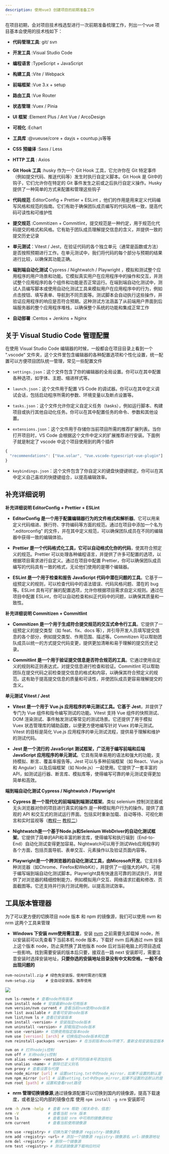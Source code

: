 ```yaml
---
description: 使用vue3 创建项目的前期准备工作
---
```


在项目初期，会对项目技术栈选型进行一次前期准备梳理工作，列出一个vue 项目基本会使用的技术栈如下：

* **代码管理工具**: git/ svn

* **开发工具** :Visual Studio Code

* **编程语言** :TypeScript  + JavaScript
  
* **构建工具** :Vite / Webpack
  
* **前端框架** :Vue 3.x + setup
  
* **路由工具** :Vue Router 
  
* **状态管理** :Vuex  / Pinia
  
* **UI 框架** :Element Plus / Ant Vue / ArcoDesign 
  
* **可视化** :Echart
  
* **工具库** :@vueuse/core + dayjs + countup.js等等
  
* **CSS 预编译** :Sass / Less
  
* **HTTP 工具** : Axios
  
* **Git Hook 工具** :husky 作为一个 Git Hook 工具，它允许你在 Git 特定事件（例如提交代码、推送代码等）发生时执行自定义脚本。Git Hook 是 Git中的钩子，它们允许你在特定的 Git 事件发生之前或之后执行自定义操作。Husky 提供了一种简单的方式来配置和管理这些钩子
  
* **代码规范** :EditorConfig + Prettier + ESLint ，他们的作用是用来定义代码编写风格和规范的指南。它们有助于确保团队成员编写的代码风格一致，提高代码可读性和可维护性
  
* **提交规范** :Commitizen + Commitlint，提交规范是一种约定，用于规范化代码提交的格式和风格。它有助于团队成员理解提交信息的含义，并提供一致的提交历史记录

* **单元测试**：Vitest / Jest，在验证代码的各个独立单元（通常是函数或方法）是否按照预期进行工作。在单元测试中，我们将代码的每个部分与预期的结果进行比较，以确保其功能正确。

* **端到端自动化测试**  Cypress / Nightwatch / Playwright ，模拟和测试整个应用程序的用户场景和功能。它模拟真实用户在应用程序中的操作和交互，并测试整个应用程序的各个组件和功能是否正常运行。在端到端自动化测试中，测试人员编写脚本或使用自动化测试工具来模拟用户在应用程序中的行为，例如点击按钮、填写表单、导航到不同页面等。测试脚本会自动执行这些操作，并验证应用程序的响应是否符合预期。这种测试方法涵盖了从前端用户界面到后端服务器的整个应用程序堆栈，以确保整个系统的功能和集成正常工作
  
* **自动部署** :Centos + Jenkins + Nginx


## 关于 Visual Studio Code 管理配置

在使用  Visual Studio Code 编辑器的时候，一般都会在项目目录上看到一个 ".vscode" 文件夹，这个文件里包含编辑器的各种配置选项和个性化设置，统一配置可以方便项目团队统一管理，常见一些配置文件

* `settings.json`：这个文件包含了你的编辑器的全局设置。你可以在其中配置各种选项，如字体、主题、缩进样式等。

* `launch.json`：这个文件用于配置 VS Code 的调试器。你可以在其中定义调试会话，包括启动程序所需的参数、环境变量以及断点设置等。

* `tasks.json`：这个文件允许你定义自定义任务（tasks），例如运行脚本、构建项目或执行其他自动化任务。你可以在其中配置任务的命令、参数和其他设置。

* `extensions.json`：这个文件用于存储你当前项目所需的推荐扩展列表。当你打开项目时，VS Code 会根据这个文件中定义的扩展推荐进行安装。下面例子就是制定了 vscode 中这个项目使用到的两个插件

~~~js
{
  "recommendations": ["Vue.volar", "Vue.vscode-typescript-vue-plugin"]
}
~~~

* `keybindings.json`：这个文件包含了你自定义的键盘快捷键绑定。你可以在其中定义自己喜欢的快捷键组合，以提高编辑效率。



## 补充详细说明


**补充详细说明  EditorConfig + Prettier + ESLint**

* **EditorConfig 是一个用于配置编辑器行为的文件格式和解析器**。它可以用来定义代码缩进、换行符、字符编码等方面的规范。通过在项目中添加一个名为 ".editorconfig" 的文件，并在其中定义规范，可以确保团队成员在不同的编辑器中获得一致的编辑体验。

* **Prettier 是一个代码格式化工具，它可以自动格式化你的代码**，使其符合预定义的规范。Prettier 可以处理各种编程语言，并提供了许多可配置的选项，以根据项目需求进行自定义。通过在项目中配置 Prettier，你可以确保团队成员编写的代码具有一致的格式，无论他们使用的是哪个编辑器。

* **ESLint 是一个用于检查和报告 JavaScript 代码中潜在问题的工具**。它基于一组预定义的规则，可以检查代码中的语法错误、代码风格问题、潜在的 bug 等。ESLint 具有可扩展的配置选项，允许你根据项目需求自定义规则。通过在项目中配置 ESLint，你可以自动检查和纠正代码中的问题，以确保其质量和一致性。

**补充详细说明  Commitizen + Commitlint**

* **Commitizen 是一个用于生成符合提交规范的交互式命令行工具**。它提供了一组预定义的提交类型（如 feat、fix、docs 等），并引导开发人员填写提交信息的各个部分，例如提交类型、作用范围、描述等。Commitizen 可以帮助团队成员以统一的方式提交代码变更，提供更加清晰和易于理解的提交历史记录。

* **Commitlint 是一个用于验证提交信息是否符合规范的工具**。它通过使用自定义的规则和正则表达式，对提交信息进行检查和验证。Commitlint 可以帮助团队在提交代码之前检查提交信息的格式和内容，以确保其符合预定义的规范。这有助于提高提交信息的质量和可读性，并使团队成员更容易理解提交的含义。

**单元测试 Vitest / Jest**

* **Vitest 是一个用于 Vue.js 应用程序的单元测试工具。它基于 Jest**，并提供了专门为 Vue 组件和指令编写测试的功能。Vitest 支持 Vue 组件的快照测试、DOM 渲染测试、事件触发测试等常见的测试场景。它还提供了用于模拟 Vuex 状态管理库的辅助函数，以便更方便地编写针对 Vuex 的单元测试。Vitest 的目标是简化 Vue.js 应用程序的单元测试流程，提供易于理解和维护的测试代码。

* **Jest 是一个流行的 JavaScript 测试框架，广泛用于编写前端和后端 JavaScript 应用程序的单元测试**。它具有简单易用的语法和强大的功能，支持模拟、断言、覆盖率报告等。Jest 可以与多种前端框架（如 React、Vue.js 和 Angular）以及后端框架（如 Node.js）一起使用。它提供了一套丰富的 API，如测试运行器、断言库、模拟库等，使得编写可靠的单元测试变得更加简单和高效。

**端到端自动化测试 Cypress / Nightwatch / Playwright** 

* **Cypress 是一个现代化的前端端到端测试框架**。类似 selenium 控制浏览器或无头浏览器对你的项目进行真实的操作.是一种模拟用户行为的操作。提供了直观的 API 和交互式的测试运行界面。包括实时重新加载、自动等待、可视化断言和实时监视等（[教程一](https://www.bilibili.com/video/BV14r4y1774N?p=3&vd_source=1e4d2f8cd0a4f142adfbc4bf47b6c113) [教程二](https://blog.csdn.net/dawei_yang000000/category_10594492.html)）

* **Nightwatch是一个基于Node.js和Selenium WebDriver的自动化测试框架**。它提供了简单的API和丰富的断言库，使得编写和执行端到（End-to-End）自动化测试变得更加容易。Nightwatch可以用于测试Web应用程序的各个方面，包括页面导航、表单交互、元素操作以及验证页面内容等。

* **Playwright是一个跨浏览器的自动化测试工具，由Microsoft开发**。它支持多种浏览器（如Chrome、Firefox和WebKit），并提供了一组强大的API，可用于编写端到端自动化测试脚本。Playwright具有快速且可靠的测试执行，并提供了对浏览器的精细控制能力，例如模拟用户交互、网络请求拦截和修改、页面截图等。它还支持并行执行测试用例，以提高测试效率。



## 工具版本管理器

为了可以更方便的切换项目 node 版本 和 npm 的镜像源，我们可以使用 nvm 和 nrm 这两个工具来管理

* **Windows 下安装 nvm使用需注意**，安装 [nvm](https://github.com/coreybutler/nvm-windows/releases) 之前需要先卸载掉 node，所以安装前可以先查看下当前本机 node 版本，下载好 nvm 后再通过 nvm 安装上这个版本 node，防止突然换了其他版本 node 后对当前电脑上的项目造成一些影响。找到需要安装的版本后只要，接双击一路 next 安装即可，需要注意安装时选择安装地址，**只要你选的安装地址目录没有中文和空格，一般不会出现问题的**
~~~
nvm-noinstall.zip # 绿色免安装版，使用时需进行配置
nvm-setup.zip     # 全自动安装版，推荐使用
~~~

![](/images/2023-08-27-16-05-14.png)

~~~bash
nvm ls-remote # 查看node所有版本
nvm install node # 安装最新node可用版本
nvm version/nvm current # 查看当前nvm使用node版本
nvm list available # 查看可安装node版本
nvm list/nvm ls # 查看已安装版本
nvm install <version> # 安装指定node版本
nvm uninstall <version> # 卸载指定node版本
nvm use <version> # 切换使用指定版本node
nvm use [version] [arch] # 切换指定node版本和位数
nvm reinstall-packages <version> # 在当前版本node环境下，重新全局安装指定版本号的npm包

nvm on # 打开nodejs控制
nvm off # 关闭nodejs控制
nvm alias <name> <version> # 给不同的版本号添加别名
nvm unalias <name> # 删除已定义别名
nvm proxy # 查看设置与代理
nvm node_mirror [url] # 设置setting.txt中的node_mirror，如果不设置的默认是 https://nodejs.org/dist/
nvm npm_mirror [url] # 设置setting.txt中的npm_mirror,如果不设置的话默认的是： https://github.com/npm/npm/archive/.
nvm root [path] # 设置和查看root路径
~~~

*  **nrm 管理切换镜像源**,通过镜像源配置可以切换到国内的镜像源，提高下载速度，或者是公司内部的镜像仓库 使用 `npm install -g nrm` 安装即可

~~~bash
nrm -h /nrm -help  # 查看 nrm 帮助（相关命令、信息）
nrm -V             # 查看当前 nrm 版本
nrm ls             # 查看当前 nrm 中可用的镜像源地址
nrm current        # 查看当前使用镜像源

nrm use <registry> # 切换为某个镜像源 registry-镜像源名
nrm add <registry> <url> # 添加一个镜像源 registry-镜像源名 url-镜像源地址
nrm del <registry>  # 删除一个镜像源
nrm test <registry> # 测试该镜像源下载响应时间
~~~
